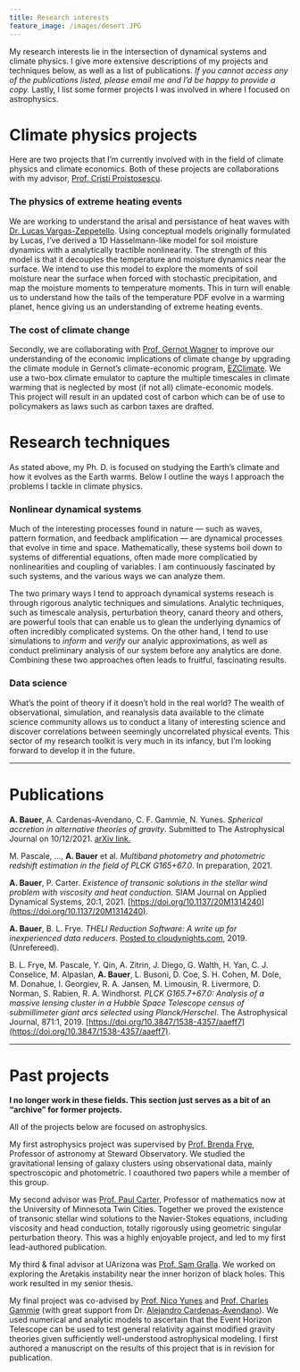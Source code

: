 ```yaml
---
title: Research interests
feature_image: /images/desert.JPG
---
```


My research interests lie in the intersection of dynamical systems and climate physics. I give more extensive descriptions of my projects and techniques below, as well as a list of publications. *If you cannot access any of the publications listed, please email me and I’d be happy to provide a copy.* Lastly, I list some former projects I was involved in where I focused on astrophysics. 

# Climate physics projects

Here are two projects that I’m currently involved with in the field of climate physics and climate economics. Both of these projects are collaborations with my advisor, [Prof. Cristi Proistosescu](https://cristi.web.illinois.edu/).

### The physics of extreme heating events 
We are working to understand the arisal and persistance of heat waves with [Dr. Lucas Vargas-Zeppetello](https://vargaszeppetello.weebly.com/). Using conceptual models originally formulated by Lucas, I’ve derived a 1D Hasselmann-like model for soil moisture dynamics with a analytically tractible nonlinearity. The strength of this model is that it decouples the temperature and moisture dynamics near the surface. We intend to use this model to explore the moments of soil moisture near the surface when forced with stochastic precipitation, and map the moisture moments to temperature moments.  This in turn will enable us to understand how the tails of the temperature PDF evolve in a warming planet, hence giving us an understanding of extreme heating events. 

### The cost of climate change 
Secondly, we are collaborating with [Prof. Gernot Wagner](gwagner.com) to improve our understanding of the economic implications of climate change by upgrading the climate module in Gernot’s climate-economic program, [EZClimate](https://github.com/Litterman/EZClimate). We use a two-box climate emulator to capture the multiple timescales in climate warming that is neglected by most (if not all) climate-economic models. This project will result in an updated cost of carbon which can be of use to policymakers as laws such as carbon taxes are drafted. 

# Research techniques

As stated above, my Ph. D. is focused on studying the Earth’s climate and how it evolves as the Earth warms. Below I outline the ways I approach the problems I tackle in climate physics.

### Nonlinear dynamical systems

Much of the interesting processes found in nature — such as waves, pattern formation, and feedback amplification — are dynamical processes that evolve in time and space. Mathematically, these systems boil down to systems of differential equations, often made more complicatied by nonlinearities and coupling of variables. I am continuously fascinated by such systems, and the various ways we can analyze them. 

The two primary ways I tend to approach dynamical systems reseach is through rigorous analytic techniques and simulations. Analytic techniques, such as timescale analysis, perturbation theory, canard theory and others, are powerful tools that can enable us to glean the underlying dynamics of often incredibly complicated systems. On the other hand, I tend to use simulations to *inform* and *verify* our analyic approximations, as well as conduct preliminary analysis of our system before any analytics are done. Combining these two approaches often leads to fruitful, fascinating results. 

### Data science 

What’s the point of theory if it doesn’t hold in the real world? The wealth of observational, simulation, and reanalysis data available to the climate science community allows us to conduct a litany of interesting science and discover correlations between seemingly uncorrelated physical events. This sector of my research toolkit is very much in its infancy, but I’m looking forward to develop it in the future.

---

# Publications

**A. Bauer**, A. Cardenas-Avendano, C. F. Gammie, N. Yunes. *Spherical accretion in alternative theories of gravity*. Submitted to The Astrophysical Journal on 10/12/2021. [arXiv link.](https://arxiv.org/abs/2111.02178)

M. Pascale, …, **A. Bauer** et al. *Multiband photometry and photometric redshift estimation in the field of PLCK G165+67.0*. In preparation, 2021.

**A. Bauer**, P. Carter. *Existence of transonic solutions in the stellar wind problem with viscosity and heat conduction*. SIAM Journal on Applied Dynamical Systems, 20:1, 2021. [https://doi.org/10.1137/20M1314240](https://doi.org/10.1137/20M1314240).

**A. Bauer**, B. L. Frye. *THELI Reduction Software: A write up for inexperienced data reducers*. [Posted to cloudynights.com](https://www.cloudynights.com/topic/679713-write-up-for-inexperienced-theli-users/), 2019. (Unrefereed).

B. L. Frye, M. Pascale, Y. Qin, A. Zitrin, J. Diego, G. Walth, H. Yan, C. J. Conselice, M. Alpaslan, **A. Bauer**, L. Busoni, D. Coe, S. H. Cohen, M. Dole, M. Donahue, I. Georgiev, R. A. Jansen, M. Limousin, R. Livermore, D. Norman, S. Rabien, R. A. Windhorst. *PLCK G165.7+67.0: Analysis of a massive lensing cluster in a Hubble Space Telescope census of submillimeter giant arcs selected using Planck/Herschel*. The Astrophysical Journal, 871:1, 2019. [https://doi.org/10.3847/1538-4357/aaeff7](https://doi.org/10.3847/1538-4357/aaeff7).

---

# Past projects

**I no longer work in these fields. This section just serves as a bit of an “archive” for former projects.**

All of the projects below are focused on astrophysics. 

My first astrophysics project was supervised by [Prof. Brenda Frye](https://www.as.arizona.edu/people/faculty/brenda-frye), Professor of astronomy at Steward Observatory. We studied the gravitational lensing of galaxy clusters using observational data, mainly spectroscopic and photometric. I coauthored two papers while a member of this group.

My second advisor was [Prof. Paul Carter](http://www-users.math.umn.edu/~pcarter/index.html), Professor of mathematics now at the University of Minnesota Twin Cities. Together we proved the existence of transonic stellar wind solutions to the Navier-Stokes equations, including viscosity and head conduction, totally rigorously using geometric singular perturbation theory. This was a highly enjoyable project, and led to my first lead-authored publication.

My third & final advisor at UArizona was [Prof. Sam Gralla](http://u.arizona.edu/~sgralla/). We worked on exploring the Aretakis instability near the inner horizon of black holes. This work resulted in my senior thesis.

My final project was co-advised by [Prof. Nico Yunes](https://physics.illinois.edu/people/directory/profile/nyunes) and [Prof. Charles Gammie](https://physics.illinois.edu/people/directory/profile/gammie) (with great support from Dr. [Alejandro Cardenas-Avendano](https://alejandroc137.bitbucket.io/)). We used numerical and analytic models to ascertain that the Event Horizon Telescope can be used to test general relativity against modified gravity theories given sufficiently well-understood astrophysical modeling. I first authored a manuscript on the results of this project that is in revision for publication.